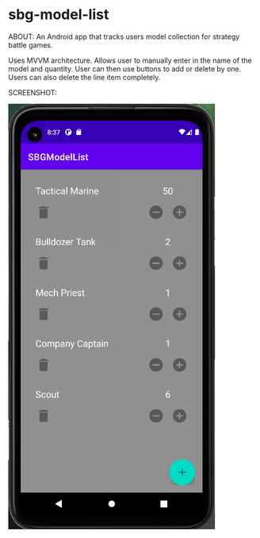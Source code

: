 # sbg-model-list

ABOUT:
An Android app that tracks users model collection for strategy battle games.

Uses MVVM architecture. Allows user to manually enter in the name of the model and quantity. User can then use buttons to add or delete by one. Users can also delete the line item completely.

SCREENSHOT:

![One](https://raw.githubusercontent.com/amvitkus/sbg-model-list/master/sbgml1.png)
